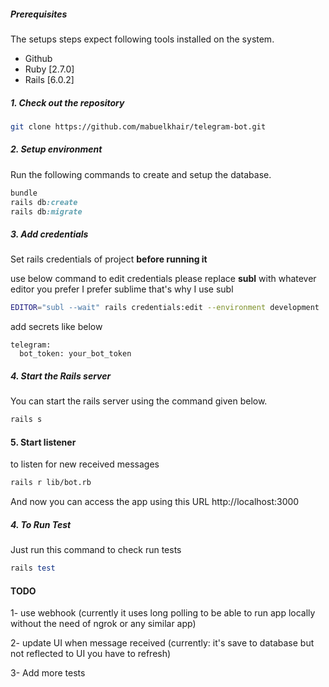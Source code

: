 ##### Prerequisites

The setups steps expect following tools installed on the system.

- Github
- Ruby [2.7.0]
- Rails [6.0.2]

##### 1. Check out the repository

```bash
git clone https://github.com/mabuelkhair/telegram-bot.git
```

##### 2. Setup environment

Run the following commands to create and setup the database.

```ruby
bundle
rails db:create
rails db:migrate
```
##### 3. Add credentials
Set rails credentials of project **before running it**

use below command to edit credentials
please replace **subl** with whatever editor you prefer I prefer sublime that's why I use subl 
```bash
EDITOR="subl --wait" rails credentials:edit --environment development
```
add secrets like below
```
telegram:
  bot_token: your_bot_token
```

##### 4. Start the Rails server

You can start the rails server using the command given below.

```bash
rails s
```

#### 5. Start listener
to listen for new received messages
```bash
rails r lib/bot.rb
```

And now you can access the app using this URL http://localhost:3000

##### 4. To Run Test

Just run this command to check run tests

```ruby
rails test
```


#### TODO 
1- use webhook (currently it uses long polling to be able to run app locally without the need of ngrok or any similar app)

2- update UI when message received (currently: it's save to database but not reflected to UI you have to refresh)

3- Add more tests 
